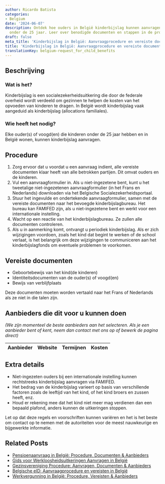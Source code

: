 ```yaml
---
author: Ricardo Batista
categories:
- Belgium
date: '2024-06-07'
description: Ontdek hoe ouders in België kinderbijslag kunnen aanvragen voor kinderen
  onder de 25 jaar. Leer over benodigde documenten en stappen in de procedure.
draft: false
meta_title: 'Kinderbijslag in België: Aanvraagprocedure en vereiste documenten'
title: 'Kinderbijslag in België: Aanvraagprocedure en vereiste documenten'
translationKey: belgium-request_for_child_benefits
---
```



## Beschrijving
### Wat is het?
Kinderbijslag is een socialezekerheidsuitkering die door de federale overheid wordt verdeeld om gezinnen te helpen de kosten van het opvoeden van kinderen te dragen. In België wordt kinderbijslag vaak aangeduid als kinderbijslag (allocations familiales).

### Wie heeft het nodig?
Elke ouder(s) of voogd(en) die kinderen onder de 25 jaar hebben en in België wonen, kunnen kinderbijslag aanvragen.

## Procedure
1. Zorg ervoor dat u voordat u een aanvraag indient, alle vereiste documenten klaar heeft van alle betrokken partijen. Dit omvat ouders en de kinderen.
2. Vul een aanvraagformulier in. Als u niet-ingezetene bent, kunt u het tweetalige niet-ingezetenen aanvraagformulier (in het Frans en Nederlands) downloaden via het Belgische Socialezekerheidsportaal.
3. Stuur het ingevulde en ondertekende aanvraagformulier, samen met de vereiste documenten naar het bevoegde kinderbijslagbureau. Het bureau kan FAMIFED zijn, als u niet-ingezetene bent en werkt voor een internationale instelling.
4. Wacht op een reactie van het kinderbijslagbureau. Ze zullen alle documenten controleren.
5. Als u in aanmerking komt, ontvangt u periodiek kinderbijslag. Als er zich wijzigingen voordoen, zoals het kind dat begint te werken of de school verlaat, is het belangrijk om deze wijzigingen te communiceren aan het kinderbijslagfonds om eventuele problemen te voorkomen.

## Vereiste documenten
- Geboortebewijs van het kind(de kinderen)
- Identiteitsdocumenten van de ouder(s) of voogd(en)
- Bewijs van verblijfplaats

Deze documenten moeten worden vertaald naar het Frans of Nederlands als ze niet in die talen zijn.

## Aanbieders die dit voor u kunnen doen

_(We zijn momenteel de beste aanbieders aan het selecteren. Als je een aanbieder bent of kent, neem dan contact met ons op of bewerk de pagina direct)_

| Aanbieder       |     Website     |     Termijnen    |       Kosten     |
| :-------------: | :-------------: |  :-------------: | :-------------: |

## Extra details
- Niet-ingezeten ouders bij een internationale instelling kunnen rechtstreeks kinderbijslag aanvragen via FAMIFED.
- Het bedrag van de kinderbijslag varieert op basis van verschillende factoren zoals de leeftijd van het kind, of het kind broers en zussen heeft, enz.
- Houd er rekening mee dat het kind niet meer mag verdienen dan een bepaald plafond, anders kunnen de uitkeringen stoppen.

Let op dat deze regels en voorschriften kunnen variëren en het is het beste om contact op te nemen met de autoriteiten voor de meest nauwkeurige en bijgewerkte informatie.
## Related Posts

- [Pensioenaanvraag in België: Procedure, Documenten & Aanbieders](https://tramitit.com/nl/guides/belgium/aanvraag_pensioen/)
- [Gids voor Werkloosheidsuitkeringen Aanvragen in België](https://tramitit.com/nl/guides/belgium/verzoek_om_werkloosheidsuitkering/)
- [Gezinsvereniging Procedure: Aanvragen, Documenten & Aanbieders](https://tramitit.com/nl/guides/belgium/verzoek_om_gezinshereniging/)
- [Belgische eID: Aanvraagprocedure en vereisten in België](https://tramitit.com/nl/guides/belgium/aanvraag_identiteitskaart/)
- [Werkvergunning in België: Procedure, Vereisten & Aanbieders](https://tramitit.com/nl/guides/belgium/verzoek_om_werkvergunning/)